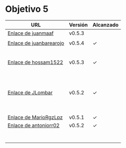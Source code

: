 # Objetivo 5


| URL                                                                             | Versión | Alcanzado |
|---------------------------------------------------------------------------------|---------|-----------|
| [Enlace de juanmaaf](https://github.com/juanmaaf/MoneyController/pull/32) |  v0.5.3       |           |
| <!-- Enlace de giorgiogiovanni -->                                              |         |           |
| [Enlace de juanbarearojo](https://github.com/juanbarearojo/privateChef/pull/34) | v0.5.4  | ✓         |
| <!-- Enlace de sweetiepitie -->                                                 |         |           |
| <!-- Enlace de jacarmona364 -->                                                 |         |           |
| <!-- Enlace de lmchaves -->                                                     |         |           |
| <!-- Enlace de FabriConde -->                                                   |         |           |
| <!-- Enlace de FerniCuesta -->                                                  |         |           |
| <!-- Enlace de adiazcencillo -->                                                |         |           |
| [Enlace de hossam1522](https://github.com/hossam1522/ModaTrack/pull/38)         | v0.5.3  | ✓         |
| <!-- Enlace de clara99gf -->                                                    |         |           |
| <!-- Enlace de Antoniogm03 -->                                                  |         |           |
| <!-- Enlace de SantiGarvin -->                                                  |         |           |
| <!-- Enlace de evaanngiil -->                                                   |         |           |
| <!-- Enlace de blancagiron -->                                                  |         |           |
| <!-- Enlace de GaelGoncalba -->                                                 |         |           |
| <!-- Enlace de abbonno -->                                                      |         |           |
| <!-- Enlace de oscargr-ugr -->                                                  |         |           |
| <!-- Enlace de davidgutierrezperez -->                                          |         |           |
| <!-- Enlace de MatteoImbrosciano -->                                            |         |           |
| <!-- Enlace de Katakuri00 -->                                                   |         |           |
| <!-- Enlace de MCL-2024 -->                                                     |         |           |
| [Enlace de JLombar](https://github.com/JLombar/HorariosAutomatricula/pull/24)   | v0.5.2  | ✓         |
| <!-- Enlace de joselopez10014 -->                                               |         |           |
| <!-- Enlace de mmnuria -->                                                      |         |           |
| <!-- Enlace de M S C -->                                                        |         |           |
| <!-- Enlace de javiernavacapa -->                                               |         |           |
| <!-- Enlace de Carlosmapego8 -->                                                |         |           |
| <!-- Enlace de Mario25402 -->                                                   |         |           |
| <!-- Enlace de Pablorc7 -->                                                     |         |           |
| <!-- Enlace de mrh117 -->                                                       |         |           |
| <!-- Enlace de LuRDR -->                                                        |         |           |
| [Enlace de MarioRgzLpz](https://github.com/MarioRgzLpz/ArbitrageBets/pull/35)   | v0.5.1  | ✓         |
| [Enlace de antoniorr02](https://github.com/antoniorr02/MenuConsulter/pull/28)   | v0.5.2  | ✓         |
| <!-- Enlace de alvarorcs2002 -->                                                |         |           |
| <!-- Enlace de eigenric -->                                                     |         |           |
| <!-- Enlace de enger2003 -->                                                    |         |           |
| <!-- Enlace de wickeet -->                                                      |         |           |
| <!-- Enlace de ChinChainis -->                                                  |         |           |
| <!-- Enlace de anavaln -->                                                      |         |           |
| <!-- Enlace de pablotl0 -->                                                     |         |           |
